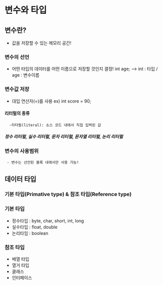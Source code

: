 # 변수와 타입

## 변수란?
- 값을 저장할 수 있는 메모리 공간!

### 변수의 선언
- 어떤 타입의 데이터를 어떤 이름으로 저장할 것인지 결정!
int age; --> int : 타입 /  age : 변수이름

### 변수값 저장
 -  대입 연산자(=)를 사용
 ex) int score = 90;
 
 #### 리터럴의 종류
      -리터럴(literal): 소스 코드 내에서 직접 입력된 값
 ##### 정수 리터럴, 실수 리터럴, 문자 리터럴, 문자열 리터럴, 논리 리터럴
 
 ### 변수의 사용범위
     - 변수는 선언된 블록 내에서만 사용 가능!
  
## 데이터 타입

### 기본 타입(Primative type) & 참조 타입(Reference type)

### 기본 타입 
-  정수타입 : byte, char, short, int, long  
-  실수타입 : float, double
-  논리타임 : boolean

### 참조 타입
 - 배열 타입
 - 열거 타입
 - 클래스 
 - 인터페이스
